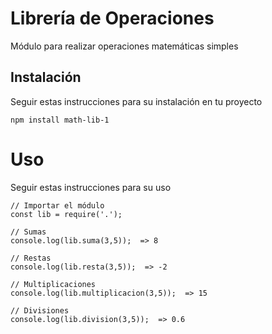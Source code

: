 # Librería de Operaciones 

Módulo para realizar operaciones matemáticas simples

## Instalación
Seguir estas instrucciones para su instalación en tu proyecto

```
npm install math-lib-1
```

# Uso
Seguir estas instrucciones para su uso

```
// Importar el módulo
const lib = require('.');

// Sumas
console.log(lib.suma(3,5));  => 8

// Restas
console.log(lib.resta(3,5));  => -2

// Multiplicaciones
console.log(lib.multiplicacion(3,5));  => 15

// Divisiones
console.log(lib.division(3,5));  => 0.6
```